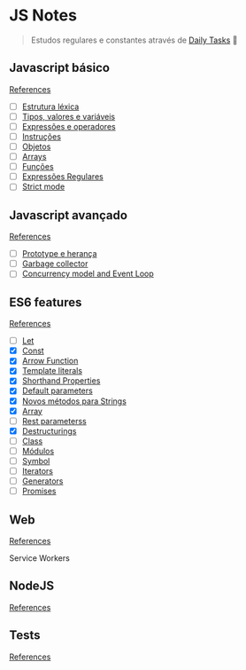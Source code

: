 # JS Notes

> Estudos regulares e constantes através de [Daily Tasks](daily-tasks.md) :purple_heart:

## Javascript básico

[References](references/js-basico.md)

- [ ] [Estrutura léxica]()
- [ ] [Tipos, valores e variáveis]()
- [ ] [Expressões e operadores]()
- [ ] [Instruções]()
- [ ] [Objetos]()
- [ ] [Arrays]()
- [ ] [Funções]()
- [ ] [Expressões Regulares]()
- [ ] [Strict mode]()

## Javascript avançado

[References](references/js-avancado.md)

- [ ] [Prototype e herança]()
- [ ] [Garbage collector]()
- [ ] [Concurrency model and Event Loop]()

## ES6 features

[References](references/es6-references.md)

- [ ] [Let]()
- [x] [Const](es6-features/const.md)
- [x] [Arrow Function ](es6-features/arrow-functions.md)
- [x] [Template literals](es6-features/template-literals.md)
- [x] [Shorthand Properties](es6-features/shorthand-properties.md)
- [x] [Default parameters](es6-features/default-parameters.md)
- [x] [Novos métodos para Strings](es6-features/novos-metodos-para-strings.md)
- [x] [Array](es6-features/array.md)
- [ ] [Rest parameterss]()
- [x] [Destructurings](es6-features/destructuring.md)
- [ ] [Class]()
- [ ] [Módulos]()
- [ ] [Symbol]()
- [ ] [Iterators]()
- [ ] [Generators]()
- [ ] [Promises]()

## Web

[References](references/web.md)

Service Workers

## NodeJS

[References](references/module-bundler.md)

## Tests

[References](references/tests.md)
